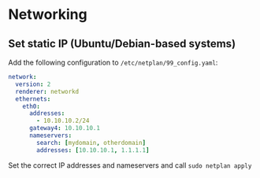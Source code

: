 # Networking

## Set static IP (Ubuntu/Debian-based systems)

Add the following configuration to `/etc/netplan/99_config.yaml`:

```yaml
network:
  version: 2
  renderer: networkd
  ethernets:
    eth0:
      addresses:
        - 10.10.10.2/24
      gateway4: 10.10.10.1
      nameservers:
        search: [mydomain, otherdomain]
        addresses: [10.10.10.1, 1.1.1.1]
```

Set the correct IP addresses and nameservers and call `sudo netplan apply`
